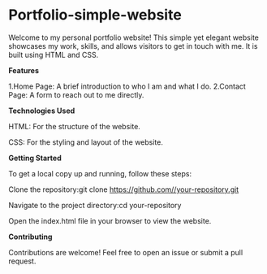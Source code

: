 # Portfolio-simple-website

Welcome to my personal portfolio website! This simple yet elegant website showcases my work, skills, and allows visitors to get in touch with me.
It is built using HTML and CSS.

**Features**

1.Home Page: A brief introduction to who I am and what I do.
2.Contact Page: A form to reach out to me directly.

**Technologies Used**

HTML: For the structure of the website.

CSS: For the styling and layout of the website.

**Getting Started**

To get a local copy up and running, follow these steps:

Clone the repository:git clone https://github.com//your-repository.git

Navigate to the project directory:cd your-repository

Open the index.html file in your browser to view the website.

**Contributing**

Contributions are welcome! Feel free to open an issue or submit a pull request.

